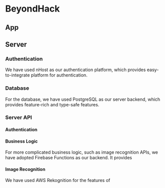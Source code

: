 # BeyondHack

## App

## Server

### Authentication

We have used nHost as our authentication platform, which provides easy-to-integrate platform for authentication.

### Database

For the database, we have used PostgreSQL as our server backend, which provides feature-rich and type-safe features.

### Server API

#### Authentication 

#### Business Logic

For more complicated business logic, such as image recognition APIs, we have adopted Firebase Functions as our backend. It provides 

#### Image Recognition

We have used AWS Rekognition for the features of 